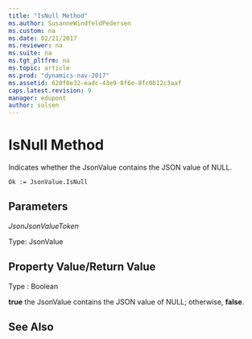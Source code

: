 ```yaml
---
title: "IsNull Method"
ms.author: SusanneWindfeldPedersen
ms.custom: na
ms.date: 02/21/2017
ms.reviewer: na
ms.suite: na
ms.tgt_pltfrm: na
ms.topic: article
ms.prod: "dynamics-nav-2017"
ms.assetid: 620f0e32-eadc-43e9-8f6e-8fc0b12c3aaf
caps.latest.revision: 9
manager: edupont
author: solsen
---
```


# IsNull Method

Indicates whether the JsonValue contains the JSON value of NULL.

```
Ok := JsonValue.IsNull
```

## Parameters
*JsonJsonValueToken*

Type: JsonValue

## Property Value/Return Value
Type : Boolean

**true** the JsonValue contains the JSON value of NULL; otherwise, **false**.

## See Also